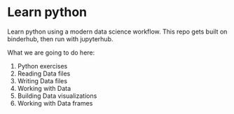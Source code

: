 # Learn python

Learn python using a modern data science workflow. This repo gets built on binderhub, then run with jupyterhub.

What we are going to do here:
1. Python exercises
2. Reading Data files
3. Writing Data files
4. Working with Data
5. Building Data visualizations
6. Working with Data frames
